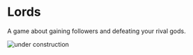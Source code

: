 # Lords

A game about gaining followers and defeating your rival gods.

![under construction](https://media.giphy.com/media/fVeAI9dyD5ssIFyOyM/giphy.gif)